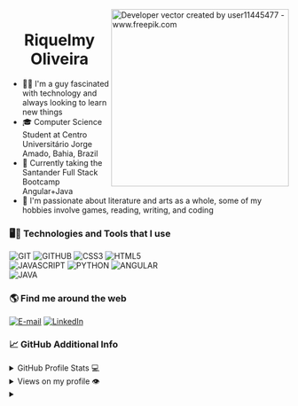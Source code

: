 <img align="right" alt="Developer vector created by user11445477 - www.freepik.com" height="320" src="https://github-production-user-asset-6210df.s3.amazonaws.com/40394772/263133943-340d9aec-1a62-4f20-a930-026cb3db7899.png">

<h1 align="center">
    <span>Riquelmy Oliveira</span>
</h1>

<ul>
  <li>👨‍💻 I'm a guy fascinated with technology and always looking to learn new things</li>
  <li>🎓 Computer Science Student at Centro Universitário Jorge Amado, Bahia, Brazil</li> 
  <li>📝 Currently taking the Santander Full Stack Bootcamp Angular+Java</li>
  <li>🎨 I'm passionate about literature and arts as a whole, some of my hobbies involve games, reading, writing, and coding </li>
</ul>

<h3>🖥️🔧 Technologies and Tools that I use</h3> 
 
  ![GIT](https://img.shields.io/badge/-GIT-000?&style=for-the-badge&logo=git&logoColor=3C5BFF&color:FFF)
  ![GITHUB](https://img.shields.io/badge/-GITHUB-000?&style=for-the-badge&logo=github&logoColor=3C5BFF&color:FFF)
  ![CSS3](https://img.shields.io/badge/-CSS3-000?&style=for-the-badge&logo=css3&logoColor=3C5BFF&color:FFF)
  ![HTML5](https://img.shields.io/badge/-HTML5-000?&style=for-the-badge&logo=html5&logoColor=3C5BFF&color:FFF)<br>
  ![JAVASCRIPT](https://img.shields.io/badge/-JAVASCRIPT-000?&style=for-the-badge&logo=javascript&logoColor=3C5BFF&color:FFF)
  ![PYTHON](https://img.shields.io/badge/-python-000?&style=for-the-badge&logo=python&logoColor=3C5BFF&color:FFF)
  ![ANGULAR](https://img.shields.io/badge/-angular-000?&style=for-the-badge&logo=angular&logoColor=3C5BFF&color:FFF)<br>
  ![JAVA](https://img.shields.io/badge/-Java-000?style=for-the-badge&logo=openjdk&logoColor=3C5BFF&color:FFF)

<h3 align="left">🌎 Find me around the web</h3>

<div>

[![E-mail](https://img.shields.io/badge/-Email-000?style=for-the-badge&logo=microsoft-outlook&logoColor=3C5BFF&color:FFF)](mailto:riquelmyor@gmail.com)
[![LinkedIn](https://img.shields.io/badge/-LinkedIn-000?style=for-the-badge&logo=linkedin&logoColor=3C5BFF&color:FFF)](https://www.linkedin.com/in/riquelmy-oliveira)
  
</div>



<h3 align="left">📈 GitHub Additional Info</h3>

<details>
  <summary>GitHub Profile Stats 💻</summary>
  <br/>
  
![Riquelmy's GitHub stats](https://github-readme-stats.vercel.app/api?username=riquelmy&show_icons=true&theme=tokyonight)
  
  <br/>
</details>

<details>
  <summary>Views on my profile 👁️</summary>
  <br/>
   
  ![](https://komarev.com/ghpvc/?username=riquelmy&color=blueviolet)
  
  <br/>
</details>

<details align="left">
  <summary></summary> 
 
  - Badges by <a href="https://shields.io/">shields.io</a><br>
  - Developer vector created by <a href="https://br.freepik.com/vetores-premium/programador-de-homem-trabalhando-no-computador-com-codigo-na-ilustracao-da-tela-programador-trabalhando-escrevendo-codigo_32961566.htm#query=coding%20in%20computer%20vector&position=46&from_view=search&track=ais">user11445477 - www.freepik.com</a>
 
</details>
